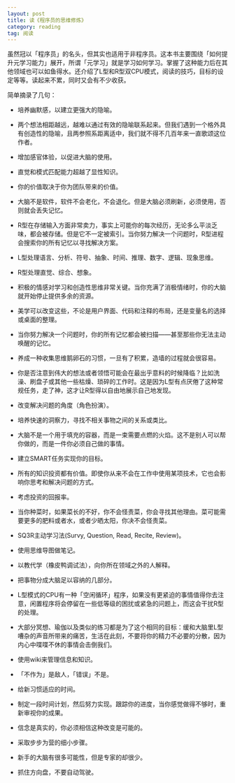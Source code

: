 ```yaml
---
layout: post
title: 读《程序员的思维修炼》
category: reading
tag: 阅读
---
```


虽然冠以「程序员」的名头，但其实也适用于非程序员。这本书主要围绕「如何提升元学习能力」展开，所谓「元学习」就是学习如何学习。掌握了这种能力后在其他领域也可以如鱼得水。还介绍了L型和R型双CPU模式，阅读的技巧，目标的设定等等。读起来不累，同时又会有不少收获。

简单摘录了几句：

* 培养幽默感，以建立更强大的隐喻。

* 两个想法相距越远，越难以通过有效的隐喻联系起来。但我们遇到一个格外具有创造性的隐喻，且两参照系距离适中，我们就不得不几百年来一直歌颂这位作者。

* 增加感官体验，以促进大脑的使用。

* 直觉和模式匹配能力超越了显性知识。

* 你的价值取决于你为团队带来的价值。

* 大脑不是软件，软件不会老化，不会退化。但是大脑必须刷新，必须使用，否则就会丢失记忆。

* R型在存储输入方面非常卖力，事实上可能你的每次经历，无论多么平淡乏味，都会被存储。但是它不一定被索引。当你努力解决一个问题时，R型进程会搜索你的所有记忆以寻找解决方案。

* L型处理语言、分析、符号、抽象、时间、推理、数字、逻辑、现象思维。

* R型处理直觉、综合、想象。

* 积极的情感对学习和创造性思维非常关键。当你充满了消极情绪时，你的大脑就开始停止提供多余的资源。

* 美学可以改变这些，不论是用户界面、代码和注释的布局，还是变量名的选择或桌面的整理。

* 当你努力解决一个问题时，你的所有记忆都会被扫描——甚至那些你无法主动唤醒的记忆。

* 养成一种收集思维鹅卵石的习惯，一旦有了积累，造墙的过程就会很容易。

* 你是否注意到伟大的想法或者领悟可能会在最出乎意料的时候降临？比如洗澡、刷盘子或其他一些枯燥、琐碎的工作时。这是因为L型有点厌倦了这种常规任务，走了神，这才让R型得以自由地展示自己地发现。

* 改变解决问题的角度（角色扮演）。

* 培养快速的洞察力，寻找不相关事物之间的关系或类比。

* 大脑不是一个用于填充的容器，而是一束需要点燃的火焰。这不是别人可以帮你做的，而是一件你必须自己做的事情。

* 建立SMART任务实现你的目标。

* 所有的知识投资都有价值。即使你从来不会在工作中使用某项技术，它也会影响你思考和解决问题的方式。

* 考虑投资的回报率。

* 当你种菜时，如果菜长的不好，你不会怪责菜，你会寻找其他理由。菜可能需要更多的肥料或者水，或者少晒太阳，你决不会怪责菜。

* SQ3R主动学习法(Survy, Question, Read, Recite, Review)。

* 使用思维导图做笔记。

* 以教代学（橡皮鸭调试法），向你所在领域之外的人解释。

* 把事物分成大脑足以容纳的几部分。

* L型模式的CPU有一种「空闲循环」程序，如果没有更紧迫的事情值得你去注意，闲置程序将会停留在一些低等级的困扰或紧急的问题上，而这会干扰R型的处理。

* 大部分冥想、瑜伽以及类似的练习都是为了这个相同的目标：缓和大脑里L型嘈杂的声音所带来的痛苦，生活在此刻，不要将你的精力不必要的分散，因为内心中喋喋不休的事情会击倒我们。

* 使用wiki来管理信息和知识。

* 「不作为」是敌人，「错误」不是。

* 给新习惯适应的时间。

* 制定一段时间计划，然后努力实现。跟踪你的进度，当你感觉做得不够时，重新审视你的成果。

* 信念是真实的，你必须相信这种改变是可能的。

* 采取步步为营的细小步骤。

* 新手的大脑有很多可能性，但是专家的却很少。

* 抓住方向盘，不要自动驾驶。
